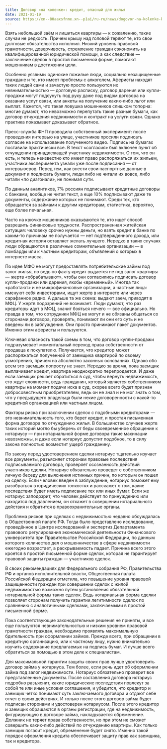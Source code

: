```yaml
---
title: Договор «на коленке»: кредит, опасный для жилья
date: 2021-01-19
source: https://xn--80aaxsfnme.xn--p1ai/ru-ru/news/dogovor-na-kolenke-kredit-opasnyj-dlya-zhilya
---
```


Взять небольшой заём и лишиться квартиры — к сожалению, такие случаи не редкость. Причем крышу над головой теряют те, кто свои долговые обязательства исполнил. Низкий уровень правовой грамотности, доверчивость, стремление граждан сэкономить на квалифицированной юридической помощи, а как следствие — заключение сделок в простой письменной форме, помогают мошенникам в достижении цели.

Особенно уязвимы одинокие пожилые люди, социально незащищенные граждане и те, кто имеет проблемы с алкоголем. Аферисты находят таких людей сами и зачастую просто пользуются их невнимательностью — долговую расписку, договор дарения или купли-продажи могут подсунуть под руку даже под видом договора на оказание услуг связи, или анкеты на получение каких-либо льгот или выплат. Кажется, что такая ловушка мошенников слишком топорна: многие думают, что невозможно перепутать такие разные бумаги, как договор отчуждения недвижимости и контракт на услуги связи. Однако практика показывает доказывает обратное. 

Пресс-служба ФНП проводила собственный эксперимент: после проведения интервью на улице, участников просили подписать согласие на использование полученного видео. Подпись на бумагах поставили практически все. В текст «согласия» был включен пункт об отчуждении принадлежащей участнику недвижимости. О том, что он есть, и теперь неизвестно кто имеет право распоряжаться их жильем, участники эксперимента узнали уже после подписания — от интервьюеров. Перед тем, как внести свои паспортные данные в документ и подписать бумаги, люди либо не читали их вовсе, либо читали «по диагонали», не понимая сути.

По данным аналитиков, 7% россиян подписывают кредитные договоры с банками, вообще не читая текст, а еще 10% подписывают даже те документы, содержание которых не понимают. Среди тех, кто обращается за займами к другим кредиторам, статистика, вероятно, еще более печальная.

Часто на крючке мошенников оказываются те, кто ищет способ разрешить финансовые трудности. Распространенная житейская ситуация: человеку срочно нужны деньги, но взять кредит в банке по каким-то причинам не получается — нет подтвержденного дохода, или кредитная история оставляет желать лучшего. Нередко в таких случаях люди обращаются в различные сомнительные организации — в ломбарды или к частным кредиторам, объявлений о которых в интернете масса. 

По идее МФО не могут предоставлять потребительские займы под залог жилья, но ведь по факту кредит выдается не под залог квартиры — жертв «обрабатывают», чтобы они согласились подписать договор купли-продажи или дарения, якобы «временный». Иногда так «работают» и не микрофинансовые организации, а частные лица: именуют себя инвесторами, ищут жертв в интернете или через сарафанное радио. А дальше та же схема: выдают заем, приводят в МФЦ. У жертв подозрений не возникает. Люди думают, что раз кредиторы идут в МФЦ, значит бояться нечего — все официально. Но правда в том, что сотрудники МФЦ не могут и не обязаны общаться со сторонами договора, проверять, понимают ли они его суть и не введены ли в заблуждение. Они просто принимают пакет документов. Именно этим аферисты и пользуются.

Ключевая опасность такой схемы в том, что договор купли-продажи подразумевает моментальный переход права собственности от продавца к покупателю. Получается, что кредитор может распоряжаться полученной от заемщика квартирой по своему усмотрению, причем на абсолютно законных основаниях. Однако обо всем это заемщик попросту не знает. Нередко за время, пока заемщик выплачивает кредит, квартира неоднократно перепродается. И даже если заемщик решает обратиться в суд, чтобы вернуть недвижимость, его ждут сложности, ведь гражданин, который является собственником квартиры на момент подачи иска в суд, скорее всего будет признан добросовестным приобретателем, ведь он не знал и не мог знать о том, что у предыдущего владельца были некие договоренности с какой-то кредитной организацией или частным лицом.

Факторы риска при заключении сделок с подобными кредиторами — это невнимательность того, кто берет кредит, и простая письменная форма договора по отчуждению жилья. В большинстве случаев жертв таких историй могло бы уберечь от беды своевременное обращение к нотариусу — при нотариальной форме договора такие махинации невозможны, и даже если нотариус допустит подобное, то в силу закона полностью возместит ущерб гражданину.

По закону перед удостоверением сделки нотариус тщательно изучает все документы, разъясняет сторонам правовые последствия подписываемого договора, проверяет осознанность действий участников сделки. Нотариус обязательно проведет с собственником личную беседу для выяснения истинных причин, по которым он пошел на сделку. Если человек введен в заблуждение, нотариус поможет ему разобраться в юридических тонкостях и расскажет о том, какие последствия будет иметь подписание тех или иных бумаг. Если же нотариус заподозрит, что человек действует по принуждению или находится под давлением, он откажет в совершении нотариального действия и обратится в правоохранительные органы.

Проблема рисков при сделках с недвижимостью недавно обсуждалась в Общественной палате РФ. Тогда было представлено исследование, проведённое в Центре исследований и экспертиз Департамента правового регулирования экономической деятельности Финансового университета при Правительстве Российской Федерации, по данным которого количество дел о мошенничестве в сфере недвижимости ежегодно возрастает, а раскрываемость падает. Причина всего этого кроется в простой письменной форме сделок, которая не гарантирует правовой защиты граждан — участников сделок.

В своих рекомендациях для Федерального собрания РФ, Правительства РФ и органов исполнительной власти, Общественная палата Российской Федерации отметила, что повышение уровня правовой защищенности граждан при совершении сделок с жилой недвижимостью возможно путем установления обязательной нотариальной формы таких сделок. Ведь нотариальная форма сделки позволяет сторонам получить гарантии легитимности сделок по сравнению с аналогичными сделками, заключаемыми в простой письменной форме. 

Пока соответствующие законодательные решения не приняты, и все еще пользуются невнимательностью и низким уровнем правовой грамотности граждан, необходимо проявлять максимальную бдительность при оформлении займов. Прежде всего, при обращении в кредитную организацию, или к частному лицу, нужно внимательно изучить содержание предлагаемых на подпись бумаг. И лучше всего обратиться за помощью в этом деле к специалистам. 

Для максимальной гарантии защиты своих прав лучше удостоверить договор займа у нотариуса. Тем более, если речь идет об оформлении займа под залог недвижимости. Нотариус обязательно проверит все представленные документы. После составления договора нотариус подробно разъяснит, какие юридические последствия повлекут за собой те или иные условия соглашения, и убедится, что кредитор и заемщик четко понимают суть заключаемого договора и отдают себе отчет в своих действиях. И только после этого договор займа будет подписан сторонами и удостоверен нотариусом. После этого кредитор и заемщик обращаются в органы регистрации, где на недвижимость, фигурирующую в договоре займа, накладывается обременение. Должник не теряет права собственности, но при этом не сможет совершить каких-либо действий по отчуждению квартиры. Как только заемщик погасит кредит, обременение будет снято. Именно такой порядок оформления кредита обеспечивает защиту прав как заемщика, так и кредитора.